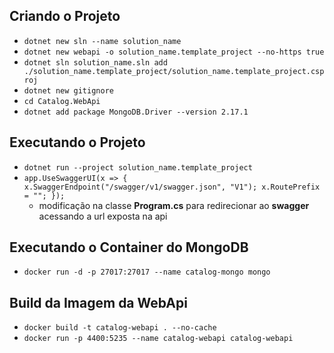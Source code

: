 ## Criando o Projeto

* ```dotnet new sln --name solution_name```
* ```dotnet new webapi -o solution_name.template_project --no-https true```
* ```dotnet sln solution_name.sln add ./solution_name.template_project/solution_name.template_project.csproj```
* ```dotnet new gitignore```
* ```cd Catalog.WebApi```
* ```dotnet add package MongoDB.Driver --version 2.17.1```

## Executando o Projeto

* ```dotnet run --project solution_name.template_project```
* ```app.UseSwaggerUI(x => { x.SwaggerEndpoint("/swagger/v1/swagger.json", "V1"); x.RoutePrefix = ""; });```
  * modificação na classe **Program.cs** para redirecionar ao **swagger** acessando a url exposta na api

## Executando o Container do MongoDB

* ```docker run -d -p 27017:27017 --name catalog-mongo mongo```

## Build da Imagem da WebApi

* ```docker build -t catalog-webapi . --no-cache```
* ```docker run -p 4400:5235 --name catalog-webapi catalog-webapi```